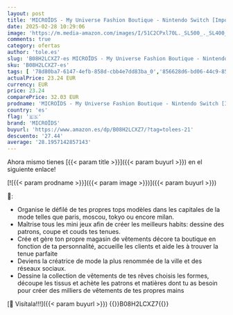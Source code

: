 ```yaml
---
layout: post
title: 'MICROÏDS - My Universe Fashion Boutique - Nintendo Switch [Importación francesa]'
date: 2025-02-28 10:29:06
image: 'https://m.media-amazon.com/images/I/51C2CPxl70L._SL500_._SL400_.jpg'
comments: true
category: ofertas
author: 'tole.es'
slug: 'B08H2LCXZ7-es MICROÏDS - My Universe Fashion Boutique - Nintendo Switch...'
sku: 'B08H2LCXZ7-es'
tags: [ '78d80ba7-6147-4efb-858d-cbb4e7dd83ba_0','856628d6-bd06-44c9-8556-c5cb75f77e2b_0','856628d6-bd06-44c9-8556-c5cb75f77e2b_2201','856628d6-bd06-44c9-8556-c5cb75f77e2b_3601','856628d6-bd06-44c9-8556-c5cb75f77e2b_401','856628d6-bd06-44c9-8556-c5cb75f77e2b_9501','Arborist Merchandising Root','Custom Stores','Francia','Hardware y juegos para Nintendo Switch','Importaciones en Videojuegos','Juegos para Nintendo Switch','Outlet Videojuegos','Preventa de Videojuegos','Self Service','Special Features Stores','Tienda de consolas y videojuegos infantiles','Videojuegos','Videojuegos más esperados','microïds','nintendo','🇪🇸', ]
actualPrice: 23.24 EUR
currency: EUR
price: 23.24
comparePrice: 32.03 EUR
prodname: 'MICROÏDS - My Universe Fashion Boutique - Nintendo Switch [Importación francesa]'
country: 'es'
flag: '🇪🇸'
brand: 'MICROÏDS'
buyurl: 'https://www.amazon.es/dp/B08H2LCXZ7/?tag=tolees-21'
descuento: '27.44'
average: '28.1957142857143'
---
```


Ahora mismo tienes [{{< param title >}}]({{< param buyurl >}}) en el siguiente enlace!

[![{{< param prodname >}}]({{< param image >}})]({{< param buyurl >}})

🔎:

- Organise le défilé de tes propres tops modèles dans les capitales de la mode telles que paris, moscou, tokyo ou encore milan.
- Maîtrise tous les mini jeux afin de créer les meilleurs habits: dessine des patrons, coupe et couds tes tenues.
- Crée et gère ton propre magasin de vêtements décore ta boutique en fonction de ta personnalité, accueille les clients et aide les à trouver la tenue parfaite
- Deviens la créatrice de mode la plus renommée de la ville et des réseaux sociaux.
- Dessine la collection de vêtements de tes rêves choisis les formes, découpe les tissus et achète les patrons et matières dont tu as besoin pour créer des milliers de vêtements de tes propres mains

[🛒 Visítala!!!]({{< param buyurl >}})
{{<world>}}B08H2LCXZ7{{</world>}}
